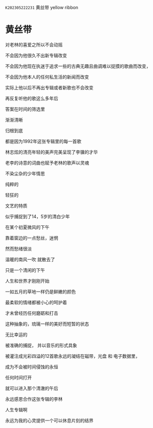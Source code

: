 `K202305222231` 黄丝带 yellow ribbon

# 黄丝带
对老林的喜爱之所以不会动摇

不会因为他很久不出新专辑改变

不会因为他现在执迷于追求一些的古典无趣且曲调难以捉摸的歌曲而改变，

不会因为他本人的任何私生活的新闻而改变

实际上他以后不再出专辑或者新歌也不会改变

再反复听他的歌这么多年后

答案在时间的筛选里

渐渐清晰

归根到底

都是因为1992年这张专辑里的每一首歌

林志炫的清亮年轻的美声完美呈现了李骥的才华

老李的诗意的词曲也赋予老林的歌声以灵魂

不染尘杂的少年情思

纯粹的

轻狂的

文艺的特质

似乎捕捉到了14，5岁的清白少年

在某个初夏微风的下午

靠着窗边的一点愁丝，迷惘

然而愁绪很淡

温暖的南风一吹 就散去了

只是一个清闲的下午

人生和世界才刚刚开始

一如五月的草地一样仍是鲜嫩的颜色 

最柔软的情绪都被小心的呵护着

才未曾经历任何磨砺和打击

这种抽象的，琉璃一样的美好而短暂的状态

无比幸运的

被准确的捕捉， 并以音乐的形式具象

被灌注成光彩四溢的12首歌永远的凝结在磁带，光盘 和 电子数据里，

成为不会被时间侵蚀的永恒

任何时间打开

就可以进入那个清澈的午后

永远感恩合作这张专辑的李林

人生专辑啊

永远为我的心灵提供一个可以休息片刻的结界
